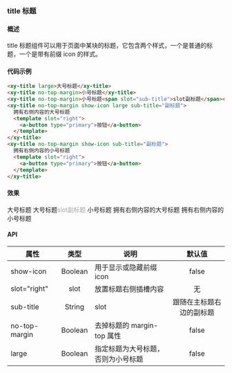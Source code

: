 ### title 标题

#### 概述

title 标题组件可以用于页面中某块的标题，它包含两个样式，一个是普通的标题，一个是带有前缀 icon 的样式。

#### 代码示例

```html
<xy-title large>大号标题</xy-title>
<xy-title no-top-margin>小号标题</xy-title>
<xy-title no-top-margin>小号标题<span slot="sub-title">slot副标题</span></xy-title>
<xy-title no-top-margin show-icon large sub-title="副标题">
  拥有右侧内容的大号标题
  <template slot="right">
    <a-button type="primary">按钮</a-button>
  </template>
</xy-title>
<xy-title no-top-margin show-icon sub-title="副标题">
  拥有右侧内容的小号标题
  <template slot="right">
    <a-button type="primary">按钮</a-button>
  </template>
</xy-title>
```

#### 效果

<antd-xy-title large sub-title="副标题">大号标题</antd-xy-title>
<antd-xy-title large>大号标题<span slot="sub-title" style="color: #a7a7a7">slot副标题</span></antd-xy-title>
<antd-xy-title no-top-margin>小号标题</antd-xy-title>
<antd-xy-title no-top-margin show-icon large sub-title="副标题">拥有右侧内容的大号标题<template slot="right"><a-button type="primary">按钮</a-button></template></antd-xy-title>
<antd-xy-title no-top-margin show-icon sub-title="副标题">拥有右侧内容的小号标题<template slot="right"><a-button type="primary">按钮</a-button></template></antd-xy-title>

#### API

| 属性 | 类型 | 说明 | 默认值 |
| ------ | :------: | ------ | :------: |
| show-icon | Boolean | 用于显示或隐藏前缀 icon | false |
| slot="right" | slot | 放置标题右侧插槽内容 | 无 |
| sub-title | String|slot | 跟随在主标题右边的副标题 | 无 |
| no-top-margin | Boolean | 去掉标题的 margin-top 属性 | false |
| large | Boolean | 指定标题为大号标题，否则为小号标题 | false |
